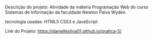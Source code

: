 Descrição do projeto: Atividade da máteria Programação Web do curso Sistemas de Informação da faculdade Newton Paiva Wyden.

tecnologia usadas: HTML5 CSS3 e JavaScript

Link do Projeto: https://daniellesilva01.github.io/pratica-5/
